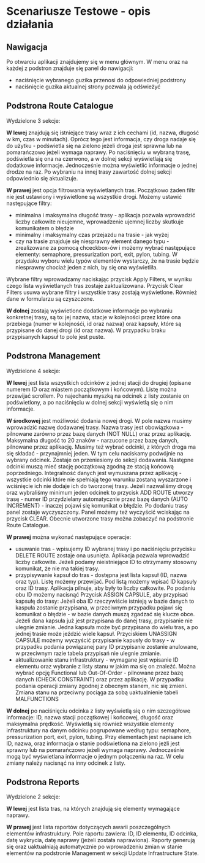 # Scenariusze Testowe - opis działania

## Nawigacja

Po otwarciu aplikacji znajdujemy się w menu głównym.
W menu oraz na każdej z podstron znajduje się panel do nawigacji:

- naciśnięcie wybranego guzika przenosi do odpowiedniej podstrony
- naciśnięcie guzika aktualnej strony pozwala ją odświeżyć

## Podstrona Route Catalogue

Wydzielone 3 sekcje:

**W lewej** znajdują się istniejące trasy wraz z ich cechami (id, nazwa, długość w km, czas w minutach).
Oprócz tego jest informacja, czy droga nadaje się do użytku - podświetla się na zielono jeżeli droga
jest sprawna lub na pomarańczowo jeżeli wymaga naprawy.
Po naciśnięciu w wybraną trasę, podświetla się ona na czerwono, a w dolnej sekcji wyświetlają się dodatkowe informacje.
Jednocześnie można wyświetlić informacje o jednej drodze na raz. Po wybraniu na innej trasy zawartość dolnej sekcji
odpowiednio się aktualizuje.

**W prawej** jest opcja filtrowania wyświetlanych tras. Początkowo żaden filtr nie jest ustawiony i wyświetlone
są wszystkie drogi.
Możemy ustawić następujące filtry:

- minimalna i maksymalna długość trasy - aplikacja pozwala wprowadzić liczby całkowite nieujemne, wprowadzenie ujemnej liczby skutkuje komunikatem o błędzie
- minimalny i maksymalny czas przejazdu na trasie - jak wyżej
- czy na trasie znajduje się niesprawny element danego typu - zrealizowane za pomocą chceckbox-ów i możemy wybrać następujące
  elementy: semaphore, pressurization port, exit, pylon, tubing.
  W przydaku wyboru wielu typów elementów wystarczy, że na trasie będzie niesprawny chociaż jeden z nich, by się ona wyświetliła.

Wybrane filtry wprowadzamy naciskając przycisk Apply Filters, w wyniku czego lista wyświetlanych tras zostaje zaktualizowana.
Przycisk Clear Filters usuwa wybrane filtry i wszystkie trasy zostają wyświetlone. Również dane w formularzu są czyszczone.

**W dolnej** zostają wyświetlone dodatkowe informacje po wybraniu konkretnej trasy, są to:
jej nazwa, stacje w kolejności przez które ona przebiega (numer w kolejnośći, id oraz nazwa) oraz kapsuły, które są przypisane do danej drogi (id oraz nazwa).
W przypadku braku przypisanych kapsuł to pole jest puste.

## Podstrona Management

Wydzielone 4 sekcje:

**W lewej** jest lista wszystkich odcinków z jednej stacji do drugiej (opisane numerem ID oraz miastem początkowym i końcowym).
Listę można przewijać scrollem. Po najechaniu myszką na odcinek z listy zostanie on podświetlony, a po naciśnięciu w dolnej sekcji
wyświetlą się o nim informacje.

**W środkowej** jest możliwość dodania nowej drogi.
W pole nazwa musimy wprowadzić nazwę dodawanej trasy. Nazwa trasy jest obowiązkowa - pilnowane zarówno przez bazę danych (NOT NULL) oraz przez aplikację.
Maksymalna długość to 20 znaków - narzucone przez bazę danych, pilnowane przez aplikację.
Musimy też wybrać odcinki, z których droga ma się składać - przynajmniej jeden. W tym celu naciskamy podwójnie na wybrany odcinek.
Zostaje on przeniesiony do sekcji dodawania. Następne odcinki muszą mieć stację początkową zgodną ze stacją końcową poprzedniego.
Integralność danych jest wymuszana przez aplikację - wszystkie odcinki które nie spełniają tego warunku zostaną wyszarzone i wciśnięcie ich
nie dodaje ich do tworzonej trasy. Jeżeli nazwaliśmy drogę oraz wybraliśmy minimum jeden odcinek to przycisk
ADD ROUTE utworzy trasę - numer ID przydzielany automatycznie przez bazę danych (AUTO INCREMENT) - inaczej pojawi się komunikat o błędzie.
Po dodaniu trasy panel zostaje wyczyszczony. Panel możemy też wyczyścić wciskając na przycisk CLEAR.
Obecnie utworzone trasy można zobaczyć na podstronie Route Catalogue.

**W prawej** można wykonać następujące operacje:

- usuwanie tras - wpisujemy ID wybranej trasy i po naciśnięciu przycisku DELETE ROUTE zostaje ona usunięta.
  Aplikacja pozwala wprowadzić liczby całkowite. Jeżeli podamy nieistniejące ID to otrzymamy stosowny komunikat, że nie ma takiej trasy.
- przypisywanie kapsuł do tras - dostępna jest lista kapsuł (ID, nazwa oraz typ). Listę możemy przewijać. Pod listą możemy
  wpisać ID kapsuły oraz ID trasy. Aplikacja pilnuje, aby były to liczby całkowite.
  Po podaniu obu ID możemy nacisnąć Przycisk ASSIGN CAPSULE, aby przypisać kapsułę do trasy:
  Jeżeli oba ID rzeczywiście istnieją w bazie danych to kaspuła zostanie przypisana,
  w przeciwnym przypadku pojawi się komunikat o błędzie - w bazie danych muszą zgadzać się klucze obce.
  Jeżeli dana kapsuła już jest przypisana do danej trasy, przypisanie nie ulegnie zmianie.
  Jedna kapsuła może być przypisana do wielu tras, a po jednej trasie może jeździć wiele kapsuł.
  Przyciskiem UNASSIGN CAPSULE możemy wyczyścić przypisanie kapusły do trasy - w przypadku podania powiązanej pary ID przypisanie
  zostanie anulowane, w przeciwnym razie tabela przypisań nie ulegnie zmianie.
- aktualizowanie stanu infrastruktury - wymagane jest wpisanie ID elementu oraz wybranie z listy stanu w jakim ma się on znaleźć.
  Można wybrać opcję Functional lub Out-Of-Order - pilnowane przez bazę danych (CHECK CONSTRAINT) oraz przez aplikację.
  W przypadku podania operacji zmiany zgodnej z obecnym stanem, nic się zmieni. Zmiana stanu na przeciwny pociąga za sobą uaktualnienie tabeli MALFUNCTIONS

**W dolnej** po naciśnięciu odcinka z listy wyświetlą się o nim szczegółowe informacje: ID, nazwa stacji początkowej i końcowej,
długość oraz maksymalna prędkość. Wyświetlą się również wszystkie elementy infrastruktury na danym odcinku pogrupowane według typu:
semaphore, pressurization port, exit, pylon, tubing. Przy elementach jest napisane ich ID, nazwa, oraz informacja o stanie podświetlona na zielono jeżli jest sprawny lub na pomarańczowo jeżeli wymaga naprawy. Jednocześnie mogą być wyświetlana informacje o jednym połączeniu na raz. W celu zmiany należy
nacisnąć na inny odcinek z listy.

## Podstrona Reports

Wydzielone 2 sekcje:

**W lewej** jest lista tras, na których znajdują się elementy wymagające naprawy.

**W prawej** jest lista raportów dotyczących awarii poszczególnych elementów infrastruktury. Pole raportu zawiera:
ID, ID elementu, ID odcinka, datę wykrycia, datę naprawy (jeżeli została naprawiona).
Raporty generują się oraz uaktualniają automatycznie po wprowadzeniu zmian w stanie elementów na podstronie Management w sekcji Update Infrastructure
State.
